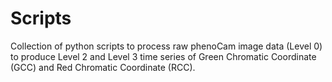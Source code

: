 # Scripts

Collection of python scripts to process raw phenoCam image data (Level 0) to produce Level 2 and Level 3 time series of Green Chromatic Coordinate (GCC) and Red Chromatic Coordinate (RCC). 
